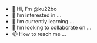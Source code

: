 - 👋 Hi, I’m @ku22bo
- 👀 I’m interested in ...
- 🌱 I’m currently learning ...
- 💞️ I’m looking to collaborate on ...
- 📫 How to reach me ...

<!---
ku22bo/ku22bo is a ✨ special ✨ repository because its `README.md` (this file) appears on your GitHub profile.
You can click the Preview link to take a look at your changes.
--->
